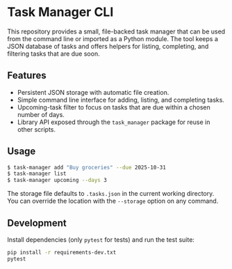 # Task Manager CLI

This repository provides a small, file-backed task manager that can be used from the command line or imported as a Python module. The tool keeps a JSON database of tasks and offers helpers for listing, completing, and filtering tasks that are due soon.

## Features

- Persistent JSON storage with automatic file creation.
- Simple command line interface for adding, listing, and completing tasks.
- Upcoming-task filter to focus on tasks that are due within a chosen number of days.
- Library API exposed through the `task_manager` package for reuse in other scripts.

## Usage

```bash
$ task-manager add "Buy groceries" --due 2025-10-31
$ task-manager list
$ task-manager upcoming --days 3
```

The storage file defaults to `.tasks.json` in the current working directory. You can override the location with the `--storage` option on any command.

## Development

Install dependencies (only `pytest` for tests) and run the test suite:

```bash
pip install -r requirements-dev.txt
pytest
```
